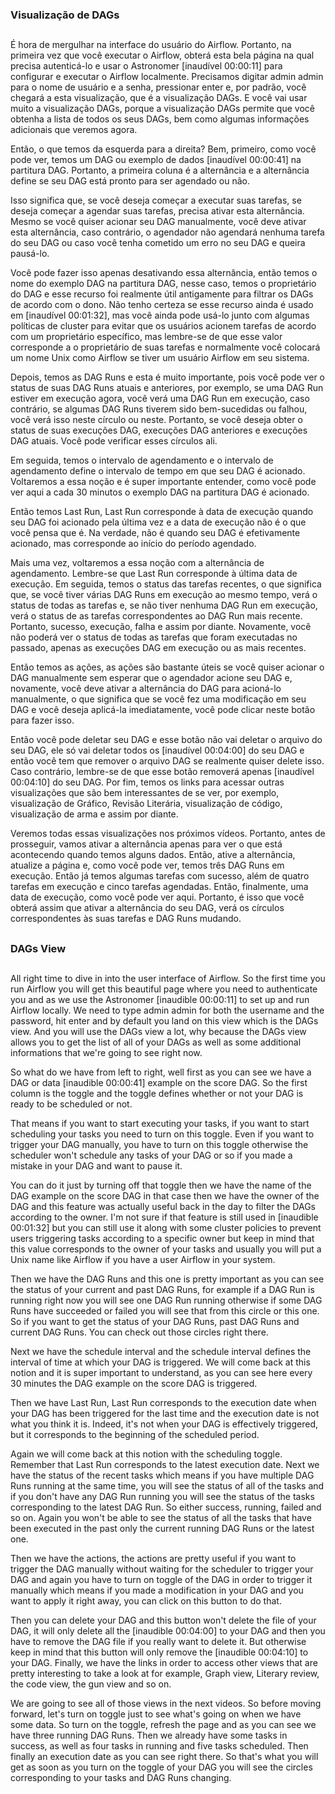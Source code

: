 ### Visualização de DAGs
##

É hora de mergulhar na interface do usuário do Airflow. Portanto, na primeira vez que você executar o Airflow, obterá esta bela página na qual precisa autenticá-lo e usar o Astronomer [inaudível 00:00:11] para configurar e executar o Airflow localmente. Precisamos digitar admin admin para o nome de usuário e a senha, pressionar enter e, por padrão, você chegará a esta visualização, que é a visualização DAGs. E você vai usar muito a visualização DAGs, porque a visualização DAGs permite que você obtenha a lista de todos os seus DAGs, bem como algumas informações adicionais que veremos agora.

Então, o que temos da esquerda para a direita? Bem, primeiro, como você pode ver, temos um DAG ou exemplo de dados [inaudível 00:00:41] na partitura DAG. Portanto, a primeira coluna é a alternância e a alternância define se seu DAG está pronto para ser agendado ou não.

Isso significa que, se você deseja começar a executar suas tarefas, se deseja começar a agendar suas tarefas, precisa ativar esta alternância. Mesmo se você quiser acionar seu DAG manualmente, você deve ativar esta alternância, caso contrário, o agendador não agendará nenhuma tarefa do seu DAG ou caso você tenha cometido um erro no seu DAG e queira pausá-lo.

Você pode fazer isso apenas desativando essa alternância, então temos o nome do exemplo DAG na partitura DAG, nesse caso, temos o proprietário do DAG e esse recurso foi realmente útil antigamente para filtrar os DAGs de acordo com o dono. Não tenho certeza se esse recurso ainda é usado em [inaudível 00:01:32], mas você ainda pode usá-lo junto com algumas políticas de cluster para evitar que os usuários acionem tarefas de acordo com um proprietário específico, mas lembre-se de que esse valor corresponde a o proprietário de suas tarefas e normalmente você colocará um nome Unix como Airflow se tiver um usuário Airflow em seu sistema.

Depois, temos as DAG Runs e esta é muito importante, pois você pode ver o status de suas DAG Runs atuais e anteriores, por exemplo, se uma DAG Run estiver em execução agora, você verá uma DAG Run em execução, caso contrário, se algumas DAG Runs tiverem sido bem-sucedidas ou falhou, você verá isso neste círculo ou neste. Portanto, se você deseja obter o status de suas execuções DAG, execuções DAG anteriores e execuções DAG atuais. Você pode verificar esses círculos ali.

Em seguida, temos o intervalo de agendamento e o intervalo de agendamento define o intervalo de tempo em que seu DAG é acionado. Voltaremos a essa noção e é super importante entender, como você pode ver aqui a cada 30 minutos o exemplo DAG na partitura DAG é acionado.

Então temos Last Run, Last Run corresponde à data de execução quando seu DAG foi acionado pela última vez e a data de execução não é o que você pensa que é. Na verdade, não é quando seu DAG é efetivamente acionado, mas corresponde ao início do período agendado.

Mais uma vez, voltaremos a essa noção com a alternância de agendamento. Lembre-se que Last Run corresponde à última data de execução. Em seguida, temos o status das tarefas recentes, o que significa que, se você tiver várias DAG Runs em execução ao mesmo tempo, verá o status de todas as tarefas e, se não tiver nenhuma DAG Run em execução, verá o status de as tarefas correspondentes ao DAG Run mais recente. Portanto, sucesso, execução, falha e assim por diante. Novamente, você não poderá ver o status de todas as tarefas que foram executadas no passado, apenas as execuções DAG em execução ou as mais recentes.

Então temos as ações, as ações são bastante úteis se você quiser acionar o DAG manualmente sem esperar que o agendador acione seu DAG e, novamente, você deve ativar a alternância do DAG para acioná-lo manualmente, o que significa que se você fez uma modificação em seu DAG e você deseja aplicá-la imediatamente, você pode clicar neste botão para fazer isso.

Então você pode deletar seu DAG e esse botão não vai deletar o arquivo do seu DAG, ele só vai deletar todos os [inaudível 00:04:00] do seu DAG e então você tem que remover o arquivo DAG se realmente quiser delete isso. Caso contrário, lembre-se de que esse botão removerá apenas [inaudível 00:04:10] do seu DAG. Por fim, temos os links para acessar outras visualizações que são bem interessantes de se ver, por exemplo, visualização de Gráfico, Revisão Literária, visualização de código, visualização de arma e assim por diante.

Veremos todas essas visualizações nos próximos vídeos. Portanto, antes de prosseguir, vamos ativar a alternância apenas para ver o que está acontecendo quando temos alguns dados. Então, ative a alternância, atualize a página e, como você pode ver, temos três DAG Runs em execução. Então já temos algumas tarefas com sucesso, além de quatro tarefas em execução e cinco tarefas agendadas. Então, finalmente, uma data de execução, como você pode ver aqui. Portanto, é isso que você obterá assim que ativar a alternância do seu DAG, verá os círculos correspondentes às suas tarefas e DAG Runs mudando.


##
### DAGs View
##

All right time to dive in into the user interface of Airflow. So the first time you run Airflow you will get this beautiful page where you need to authenticate you and as we use the Astronomer [inaudible 00:00:11] to set up and run Airflow locally. We need to type admin admin for both the username and the password, hit enter and by default you land on this view which is the DAGs view. And you will use the DAGs view a lot, why because the DAGs view allows you to get the list of all of your DAGs as well as some additional informations that we're going to see right now.

So what do we have from left to right, well first as you can see we have a DAG or data [inaudible 00:00:41] example on the score DAG. So the first column is the toggle and the toggle defines whether or not your DAG is ready to be scheduled or not.

That means if you want to start executing your tasks, if you want to start scheduling your tasks you need to turn on this toggle. Even if you want to trigger your DAG manually, you have to turn on this toggle otherwise the scheduler won't schedule any tasks of your DAG or so if you made a mistake in your DAG and want to pause it.

You can do it just by turning off that toggle then we have the name of the DAG example on the score DAG in that case then we have the owner of the DAG and this feature was actually useful back in the day to filter the DAGs according to the owner. I'm not sure if that feature is still used in [inaudible 00:01:32] but you can still use it along with some cluster policies to prevent users triggering tasks according to a specific owner but keep in mind that this value corresponds to the owner of your tasks and usually you will put a Unix name like Airflow if you have a user Airflow in your system.

Then we have the DAG Runs and this one is pretty important as you can see the status of your current and past DAG Runs, for example if a DAG Run is running right now you will see one DAG Run running otherwise if some DAG Runs have succeeded or failed you will see that from this circle or this one. So if you want to get the status of your DAG Runs, past DAG Runs and current DAG Runs. You can check out those circles right there.

Next we have the schedule interval and the schedule interval defines the interval of time at which your DAG is triggered. We will come back at this notion and it is super important to understand, as you can see here every 30 minutes the DAG example on the score DAG is triggered.

Then we have Last Run, Last Run corresponds to the execution date when your DAG has been triggered for the last time and the execution date is not what you think it is. Indeed, it's not when your DAG is effectively triggered, but it corresponds to the beginning of the scheduled period.

Again we will come back at this notion with the scheduling toggle. Remember that Last Run corresponds to the latest execution date. Next we have the status of the recent tasks which means if you have multiple DAG Runs running at the same time, you will see the status of all of the tasks and if you don't have any DAG Run running you will see the status of the tasks corresponding to the latest DAG Run. So either success, running, failed and so on. Again you won't be able to see the status of all the tasks that have been executed in the past only the current running DAG Runs or the latest one.

Then we have the actions, the actions are pretty useful if you want to trigger the DAG manually without waiting for the scheduler to trigger your DAG and again you have to turn on toggle of the DAG in order to trigger it manually which means if you made a modification in your DAG and you want to apply it right away, you can click on this button to do that.

Then you can delete your DAG and this button won't delete the file of your DAG, it will only delete all the [inaudible 00:04:00] to your DAG and then you have to remove the DAG file if you really want to delete it. But otherwise keep in mind that this button will only remove the [inaudible 00:04:10] to your DAG. Finally, we have the links in order to access other views that are pretty interesting to take a look at for example, Graph view, Literary review, the code view, the gun view and so on.

We are going to see all of those views in the next videos. So before moving forward, let's turn on toggle just to see what's going on when we have some data. So turn on the toggle, refresh the page and as you can see we have three running DAG Runs. Then we already have some tasks in success, as well as four tasks in running and five tasks scheduled. Then finally an execution date as you can see right there. So that's what you will get as soon as you turn on the toggle of your DAG you will see the circles corresponding to your tasks and DAG Runs changing.